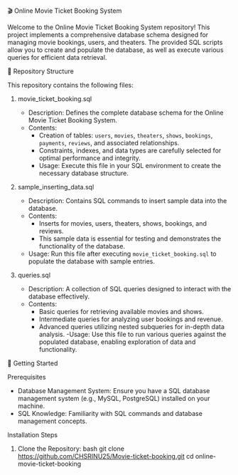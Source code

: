 🎬 Online Movie Ticket Booking System

Welcome to the Online Movie Ticket Booking System repository! This project implements a comprehensive database schema designed for managing movie bookings, users, and theaters. The provided SQL scripts allow you to create and populate the database, as well as execute various queries for efficient data retrieval.

📁 Repository Structure

This repository contains the following files:

1. movie_ticket_booking.sql
   - Description: Defines the complete database schema for the Online Movie Ticket Booking System.
   - Contents:
     - Creation of tables: `users`, `movies`, `theaters`, `shows`, `bookings`, `payments`, `reviews`, and associated relationships.
     - Constraints, indexes, and data types are carefully selected for optimal performance and integrity.
     - Usage: Execute this file in your SQL environment to create the necessary database structure.

2. sample_inserting_data.sql
   - Description: Contains SQL commands to insert sample data into the database.
   - Contents:
     - Inserts for movies, users, theaters, shows, bookings, and reviews.
     - This sample data is essential for testing and demonstrates the functionality of the database.
   - Usage: Run this file after executing `movie_ticket_booking.sql` to populate the database with sample entries.

3. queries.sql
   - Description: A collection of SQL queries designed to interact with the database effectively.
   - Contents:
     - Basic queries for retrieving available movies and shows.
     - Intermediate queries for analyzing user bookings and revenue.
     - Advanced queries utilizing nested subqueries for in-depth data analysis.
   -Usage: Use this file to run various queries against the populated database, enabling exploration of data and functionality.

 🚀 Getting Started

 Prerequisites

- Database Management System: Ensure you have a SQL database management system (e.g., MySQL, PostgreSQL) installed on your machine.
- SQL Knowledge: Familiarity with SQL commands and database management concepts.

Installation Steps

1. Clone the Repository:
   bash
   git clone https://github.com/CHSRINU25/Movie-ticket-booking.git
   cd online-movie-ticket-booking
